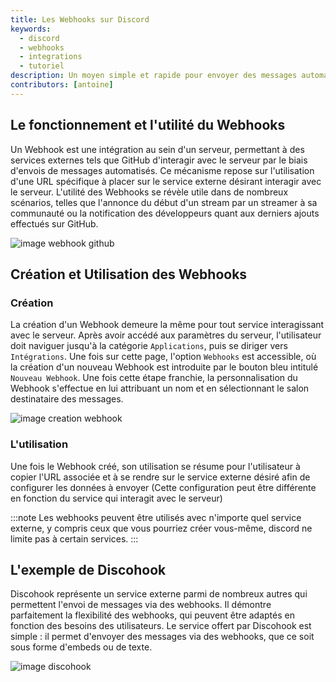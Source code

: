 ```yaml
---
title: Les Webhooks sur Discord
keywords:
  - discord
  - webhooks
  - integrations
  - tutoriel
description: Un moyen simple et rapide pour envoyer des messages automatiques.
contributors: [antoine]
---
```


## Le fonctionnement et l'utilité du Webhooks
Un Webhook est une intégration au sein d'un serveur, permettant à des services externes tels que GitHub d'interagir avec le serveur par le biais d'envois de messages automatisés. Ce mécanisme repose sur l'utilisation d'une URL spécifique à placer sur le service externe désirant interagir avec le serveur. L'utilité des Webhooks se révèle utile dans de nombreux scénarios, telles que l'annonce du début d'un stream par un streamer à sa communauté ou la notification des développeurs quant aux derniers ajouts effectués sur GitHub.

![image webhook github](https://i.dfr.gg/ORnH.png)

## Création et Utilisation des Webhooks
### Création
La création d'un Webhook demeure la même pour tout service interagissant avec le serveur. Après avoir accédé aux paramètres du serveur, l'utilisateur doit naviguer jusqu'à la catégorie `Applications`, puis se diriger vers `Intégrations`. Une fois sur cette page, l'option `Webhooks` est accessible, où la création d'un nouveau Webhook est introduite par le bouton bleu intitulé `Nouveau Webhook`. Une fois cette étape franchie, la personnalisation du Webhook s'effectue en lui attribuant un nom et en sélectionnant le salon destinataire des messages.

![image creation webhook](http://i.dfr.gg/7JKT.png)

### L'utilisation
Une fois le Webhook créé, son utilisation se résume pour l'utilisateur à copier l'URL associée et à se rendre sur le service externe désiré afin de configurer les données à envoyer (Cette configuration peut être différente en fonction du service qui interagit avec le serveur)

:::note 
Les webhooks peuvent être utilisés avec n'importe quel service externe, y compris ceux que vous pourriez créer vous-même, discord ne limite pas à certain services.
:::

## L'exemple de Discohook
Discohook représente un service externe parmi de nombreux autres qui permettent l'envoi de messages via des webhooks. Il démontre parfaitement la flexibilité des webhooks, qui peuvent être adaptés en fonction des besoins des utilisateurs. Le service offert par Discohook est simple : il permet d'envoyer des messages via des webhooks, que ce soit sous forme d'embeds ou de texte.

![image discohook](http://i.dfr.gg/I05C.png)
